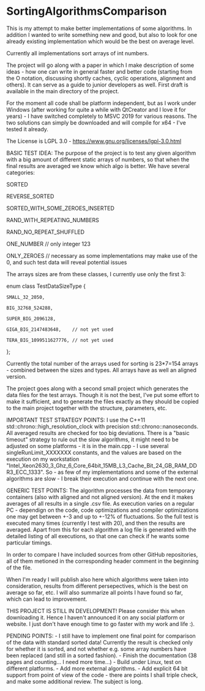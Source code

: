# SortingAlgorithmsComparison

This is my attempt to make better implementations of some algorithms. In addition I wanted to write something new and good, but also to look for one already existing implementation which would be the best on average level.

Currently all implementations sort arrays of int numbers.

The project will go along with a paper in which I make description of some ideas - how one can write in general faster and better code (starting from the O notation, discussing shortly caches, cyclic operations, alignment and others). It can serve as a guide to junior developers as well. First draft is available in the main directory of the project.

For the moment all code shall be platform independent, but as I work under Windows (after working for quite a while with QtCreator and I love it for years) - I have switched completely to MSVC 2019 for various reasons. The two solutions can simply be downloaded and will compile for x64 - I've tested it already.

The License is LGPL 3.0 - https://www.gnu.org/licenses/lgpl-3.0.html

BASIC TEST IDEA:
The purpose of the project is to test any given algorithm with a big amount of different static arrays of numbers, so that when the final results are averaged we know which algo is better. We have several categories:

SORTED

REVERSE_SORTED

SORTED_WITH_SOME_ZEROES_INSERTED

RAND_WITH_REPEATING_NUMBERS

RAND_NO_REPEAT_SHUFFLED

ONE_NUMBER  // only integer 123

ONLY_ZEROES // necessary as some implementations may make use of the 0, and such test data will reveal potential issues

The arrays sizes are from these classes, I currently use only the first 3: 

enum class TestDataSizeType {

    SMALL_32_2050,
    
    BIG_32768_524288,
    
    SUPER_BIG_2096128,
    
    GIGA_BIG_2147483648,    // not yet used 
    
    TERA_BIG_1099511627776, // not yet used 
};

Currently the total number of the arrays used for sorting is 23*7=154 arrays - combined between the sizes and types.
All arrays have as well an aligned version.

The project goes along with a second small project which generates the data files for the test arrays. Though it is not the best, I've put some effort to make it sufficient, and to generate the files exactly as they should be copied to the main project together with the structure, parameters, etc.

IMPORTANT TEST STRATEGY POINTS:
I use the C++11 std::chrono::high_resolution_clock with precision std::chrono::nanoseconds. 
All averaged results are checked for too big deviations.
There is a "basic timeout" strategy to rule out the slow algorithms, it might need to be adjusted on some platforms - it is in the main.cpp - I use several singleRunLimit_XXXXXXX constants, and the values are based on the execution on my workstation "Intel_Xeon2630_3_Ghz_6_Core_64bit_15MB_L3_Cache_Bit_24_GB_RAM_DDR3_ECC_1333".
So - as few of my implementations and some of the external algorithms are slow - I break their execution and continue with the next one.


GENERIC TEST POINTS:
The algorithm processes the data from temporary containers (also with aligned and not aligned version). 
At the end it makes averages of all results in a single .csv file. 
As execution varies on a regular PC - dependign on the code, code optimizations and compiler optimizations one may get between +-3 and up to +-12% of fluctuations. 
So the full test is executed many times (currently I test with 20), and then the results are averaged.
Apart from this for each algorithm a log file is generated with the detailed listing of all executions, so that one can check if he wants some particular timings.

In order to compare I have included sources from other GitHub repositories, all of them metioned in the corresponding header comment in the beginning of the file.

When I'm ready I will publish also here which algorithms were taken into consideration, results from different persepectives, which is the best on average so far, etc. I will also summarize all points I have found so far, which can lead to improvement.

THIS PROJECT IS STILL IN DEVELOPMENT! Please consider this when downloading it. Hence I haven't announced it on any social platform or website. I just don't have enough time to go faster with my work and life :).

PENDING POINTS:
    - I still have to implement one final point for comparison of the data with standard sorted data! Currently the result is checked only for whether it is sorted, and not whether e.g. some array numbers have been replaced (and still in a sorted fashion).
    - Finish the documentation (38 pages and counting... I need more time...)
    - Build under Linux, test on different platforms.
    - Add more external algorithms.
    - Add explicit 64 bit support from point of view of the code - there are points I shall triple check, and make some additional review. The subject is long.


